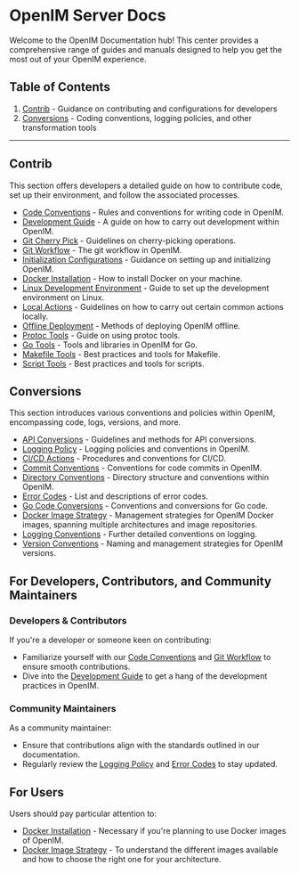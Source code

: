 # OpenIM Server Docs

Welcome to the OpenIM Documentation hub! This center provides a comprehensive range of guides and manuals designed to help you get the most out of your OpenIM experience.

## Table of Contents

1. [Contrib](https://github.com/openimsdk/open-im-server/blob/main/docs/contrib) - Guidance on contributing and configurations for developers
2. [Conversions](https://github.com/openimsdk/open-im-server/blob/main/docs/contrib) - Coding conventions, logging policies, and other transformation tools

------

## Contrib

This section offers developers a detailed guide on how to contribute code, set up their environment, and follow the associated processes.

- [Code Conventions](https://github.com/openimsdk/open-im-server/blob/main/docs/contrib/code-conventions.md) - Rules and conventions for writing code in OpenIM.
- [Development Guide](https://github.com/openimsdk/open-im-server/blob/main/docs/contrib/development.md) - A guide on how to carry out development within OpenIM.
- [Git Cherry Pick](https://github.com/openimsdk/open-im-server/blob/main/docs/contrib/gitcherry-pick.md) - Guidelines on cherry-picking operations.
- [Git Workflow](https://github.com/openimsdk/open-im-server/blob/main/docs/contrib/git-workflow.md) - The git workflow in OpenIM.
- [Initialization Configurations](https://github.com/openimsdk/open-im-server/blob/main/docs/contrib/init-config.md) - Guidance on setting up and initializing OpenIM.
- [Docker Installation](https://github.com/openimsdk/open-im-server/blob/main/docs/contrib/install-docker.md) - How to install Docker on your machine.
- [Linux Development Environment](https://github.com/openimsdk/open-im-server/blob/main/docs/contrib/linux-development.md) - Guide to set up the development environment on Linux.
- [Local Actions](https://github.com/openimsdk/open-im-server/blob/main/docs/contrib/local-actions.md) - Guidelines on how to carry out certain common actions locally.
- [Offline Deployment](https://github.com/openimsdk/open-im-server/blob/main/docs/contrib/offline-deployment.md) - Methods of deploying OpenIM offline.
- [Protoc Tools](https://github.com/openimsdk/open-im-server/blob/main/docs/contrib/protoc-tools.md) - Guide on using protoc tools.
- [Go Tools](https://github.com/openimsdk/open-im-server/blob/main/docs/contrib/util-go.md) - Tools and libraries in OpenIM for Go.
- [Makefile Tools](https://github.com/openimsdk/open-im-server/blob/main/docs/contrib/util-makefile.md) - Best practices and tools for Makefile.
- [Script Tools](https://github.com/openimsdk/open-im-server/blob/main/docs/contrib/util-scripts.md) - Best practices and tools for scripts.

## Conversions

This section introduces various conventions and policies within OpenIM, encompassing code, logs, versions, and more.

- [API Conversions](https://github.com/openimsdk/open-im-server/blob/main/docs/contrib/api.md) - Guidelines and methods for API conversions.
- [Logging Policy](https://github.com/openimsdk/open-im-server/blob/main/docs/contrib/bash_log.md) - Logging policies and conventions in OpenIM.
- [CI/CD Actions](https://github.com/openimsdk/open-im-server/blob/main/docs/contrib/cicd_actions.md) - Procedures and conventions for CI/CD.
- [Commit Conventions](https://github.com/openimsdk/open-im-server/blob/main/docs/contrib/commit.md) - Conventions for code commits in OpenIM.
- [Directory Conventions](https://github.com/openimsdk/open-im-server/blob/main/docs/contrib/directory.md) - Directory structure and conventions within OpenIM.
- [Error Codes](https://github.com/openimsdk/open-im-server/blob/main/docs/contrib/error-code.md) - List and descriptions of error codes.
- [Go Code Conversions](https://github.com/openimsdk/open-im-server/blob/main/docs/contrib/go-code.md) - Conventions and conversions for Go code.
- [Docker Image Strategy](https://github.com/openimsdk/open-im-server/blob/main/docs/contrib/images.md) - Management strategies for OpenIM Docker images, spanning multiple architectures and image repositories.
- [Logging Conventions](https://github.com/openimsdk/open-im-server/blob/main/docs/contrib/logging.md) - Further detailed conventions on logging.
- [Version Conventions](https://github.com/openimsdk/open-im-server/blob/main/docs/contrib/version.md) - Naming and management strategies for OpenIM versions.


## For Developers, Contributors, and Community Maintainers

### Developers & Contributors

If you're a developer or someone keen on contributing:

- Familiarize yourself with our [Code Conventions](https://github.com/openimsdk/open-im-server/blob/main/docs/contrib/code-conventions.md) and [Git Workflow](https://github.com/openimsdk/open-im-server/blob/main/docs/contrib/git-workflow.md) to ensure smooth contributions.
- Dive into the [Development Guide](https://github.com/openimsdk/open-im-server/blob/main/docs/contrib/development.md) to get a hang of the development practices in OpenIM.

### Community Maintainers

As a community maintainer:

- Ensure that contributions align with the standards outlined in our documentation.
- Regularly review the [Logging Policy](https://github.com/openimsdk/open-im-server/blob/main/docs/contrib/bash_log.md) and [Error Codes](https://github.com/openimsdk/open-im-server/blob/main/docs/contrib/error-code.md) to stay updated.

## For Users

Users should pay particular attention to:

- [Docker Installation](https://github.com/openimsdk/open-im-server/blob/main/docs/contrib/install-docker.md) - Necessary if you're planning to use Docker images of OpenIM.
- [Docker Image Strategy](https://github.com/openimsdk/open-im-server/blob/main/docs/contrib/images.md) - To understand the different images available and how to choose the right one for your architecture.